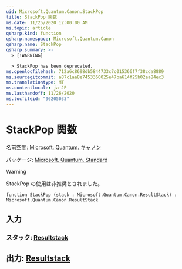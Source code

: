 ```yaml
---
uid: Microsoft.Quantum.Canon.StackPop
title: StackPop 関数
ms.date: 11/25/2020 12:00:00 AM
ms.topic: article
qsharp.kind: function
qsharp.namespace: Microsoft.Quantum.Canon
qsharp.name: StackPop
qsharp.summary: >-
  > [!WARNING]

  > StackPop has been deprecated.
ms.openlocfilehash: 712a6c8698db5844733c7c015366f7f38cda8889
ms.sourcegitcommit: a87c1aa8e7453360025e47ba614f25b02ea84ec3
ms.translationtype: MT
ms.contentlocale: ja-JP
ms.lasthandoff: 11/26/2020
ms.locfileid: "96205033"
---
```

# <a name="stackpop-function"></a>StackPop 関数

名前空間: [Microsoft. Quantum. キャノン](xref:Microsoft.Quantum.Canon)

パッケージ: [Microsoft. Quantum. Standard](https://nuget.org/packages/Microsoft.Quantum.Standard)


> [!WARNING]
> StackPop の使用は非推奨とされました。



```qsharp
function StackPop (stack : Microsoft.Quantum.Canon.ResultStack) : Microsoft.Quantum.Canon.ResultStack
```


## <a name="input"></a>入力

### <a name="stack--resultstack"></a>スタック: [Resultstack](xref:Microsoft.Quantum.Canon.ResultStack)





## <a name="output--resultstack"></a>出力: [Resultstack](xref:Microsoft.Quantum.Canon.ResultStack)

